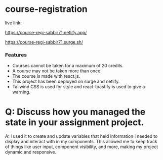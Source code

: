 # course-registration

live link:

https://course-regi-sabbir71.netlify.app/

https://course-regi-sabbir71.surge.sh/




### Features

- Courses cannot be taken for a maximum of 20 credits.
- A course may not be taken more than once.
- The course is made with react.js.
- This project has been deployed on surge and netlify.
- Tailwind CSS is used for style and react-toastify is used to give a warning.



# Q: Discuss how you managed the state in your assignment project.
A: I used it to create and update variables that held information I needed to display and interact with in my components. This allowed me to keep track of things like user input, component visibility, and more, making my project dynamic and responsive.